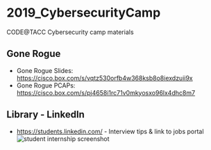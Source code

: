 # 2019_CybersecurityCamp
CODE@TACC Cybersecurity camp materials

## Gone Rogue
* Gone Rogue Slides: https://cisco.box.com/s/vqtz530orfb4w368ksb8o8iexdzuii9x
* Gone Rogue PCAPs: https://cisco.box.com/s/pj4658i1rc71v0mkyosxo96lx4dhc8m7

## Library - LinkedIn
* https://students.linkedin.com/ - Interview tips & link to jobs portal
![student internship screenshot](linkedin-internships)


